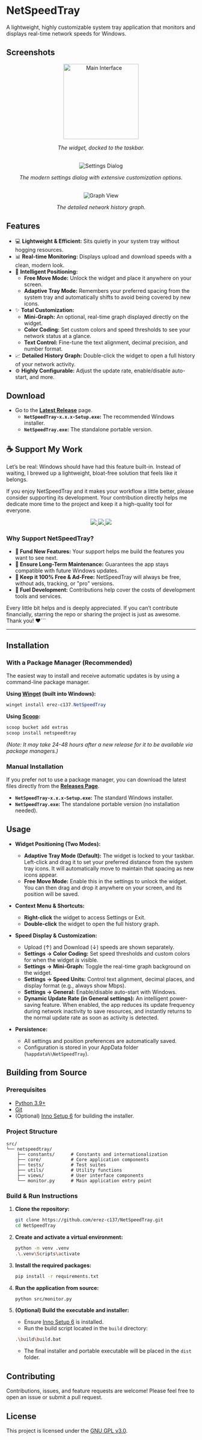 # NetSpeedTray

A lightweight, highly customizable system tray application that monitors and displays real-time network speeds for Windows.

## Screenshots

<div align="center">
  <img src="screenshots/main_new_105b.png" alt="Main Interface" width="200"/><br/>
  <p><em>The widget, docked to the taskbar.</em></p>
</div>
<br>
<div align="center">
  <img src="screenshots/settings_1.0.5b2.png" alt="Settings Dialog"/><br/>
  <p><em>The modern settings dialog with extensive customization options.</em></p>
</div>
<br>
<div align="center">
  <img src="screenshots/main_graph_1.0.5b1.png" alt="Graph View"/><br/>
  <p><em>The detailed network history graph.</em></p>
</div>

## Features

- 💻 **Lightweight & Efficient:** Sits quietly in your system tray without hogging resources.
- 📊 **Real-time Monitoring:** Displays upload and download speeds with a clean, modern look.
- 🚀 **Intelligent Positioning:**
  - **Free Move Mode:** Unlock the widget and place it anywhere on your screen.
  - **Adaptive Tray Mode:** Remembers your preferred spacing from the system tray and automatically shifts to avoid being covered by new icons.
- ✨ **Total Customization:**
  - **Mini-Graph:** An optional, real-time graph displayed directly on the widget.
  - **Color Coding:** Set custom colors and speed thresholds to see your network status at a glance.
  - **Text Control:** Fine-tune the text alignment, decimal precision, and number format.
- 📈 **Detailed History Graph:** Double-click the widget to open a full history of your network activity.
- ⚙️ **Highly Configurable:** Adjust the update rate, enable/disable auto-start, and more.

## Download

- Go to the [**Latest Release**](https://github.com/erez-c137/NetSpeedTray/releases/latest) page.
  - **`NetSpeedTray-x.x.x-Setup.exe`:** The recommended Windows installer.
  - **`NetSpeedTray.exe`:** The standalone portable version.

## ☕ Support My Work

Let’s be real: Windows should have had this feature built-in. Instead of waiting, I brewed up a lightweight, bloat-free solution that feels like it belongs.

If you enjoy NetSpeedTray and it makes your workflow a little better, please consider supporting its development. Your contribution directly helps me dedicate more time to the project and keep it a high-quality tool for everyone.

<p align="center">
  <a href="https://github.com/sponsors/erez-c137">
    <img src="https://img.shields.io/badge/GitHub%20Sponsors-Support%20Me-white?style=for-the-badge&logo=githubsponsors">
  </a>
   
  <a href="https://ko-fi.com/erezc137">
    <img src="https://img.shields.io/badge/Ko--fi-Buy%20me%20a%20coffee-29abe0?style=for-the-badge&logo=ko-fi&logoColor=white">
  </a>
   
  <a href="https://buymeacoffee.com/erez.c137">
    <img src="https://img.shields.io/badge/Buy%20Me%20a%20Coffee-Support%20Me-yellow?style=for-the-badge&logo=buy-me-a-coffee">
  </a>
</p>

### Why Support NetSpeedTray?

- **🚀 Fund New Features:** Your support helps me build the features you want to see next.
- **🔧 Ensure Long-Term Maintenance:** Guarantees the app stays compatible with future Windows updates.
- **🚫 Keep it 100% Free & Ad-Free:** NetSpeedTray will always be free, without ads, tracking, or "pro" versions.
- **🤖 Fuel Development:** Contributions help cover the costs of development tools and services.

Every little bit helps and is deeply appreciated. If you can’t contribute financially, starring the repo or sharing the project is just as awesome. Thank you! ❤️```

---

## Installation

### With a Package Manager (Recommended)

The easiest way to install and receive automatic updates is by using a command-line package manager.

**Using [Winget](https://docs.microsoft.com/en-us/windows/package-manager/winget/) (built into Windows):**

```powershell
winget install erez-c137.NetSpeedTray
```

**Using [Scoop](https://scoop.sh/):**

```powershell
scoop bucket add extras
scoop install netspeedtray
```

_(Note: It may take 24-48 hours after a new release for it to be available via package managers.)_

### Manual Installation

If you prefer not to use a package manager, you can download the latest files directly from the [**Releases Page**](https://github.com/erez-c137/NetSpeedTray/releases/latest).

- **`NetSpeedTray-x.x.x-Setup.exe`:** The standard Windows installer.
- **`NetSpeedTray.exe`:** The standalone portable version (no installation needed).

## Usage

- **Widget Positioning (Two Modes):**

  - **Adaptive Tray Mode (Default):** The widget is locked to your taskbar. Left-click and drag it to set your preferred distance from the system tray icons. It will automatically move to maintain that spacing as new icons appear.
  - **Free Move Mode:** Enable this in the settings to unlock the widget. You can then drag and drop it anywhere on your screen, and its position will be saved.

- **Context Menu & Shortcuts:**

  - **Right-click** the widget to access Settings or Exit.
  - **Double-click** the widget to open the full history graph.

- **Speed Display & Customization:**

  - Upload (↑) and Download (↓) speeds are shown separately.
  - **Settings -> Color Coding:** Set speed thresholds and custom colors for when the widget _is_ visible.
  - **Settings -> Mini-Graph:** Toggle the real-time graph background on the widget.
  - **Settings -> Speed Units:** Control text alignment, decimal places, and display format (e.g., always show Mbps).
  - **Settings -> General:** Enable/disable auto-start with Windows.
  - **Dynamic Update Rate (in General settings):** An intelligent power-saving feature. When enabled, the app reduces its update frequency during network inactivity to save resources, and instantly returns to the normal update rate as soon as activity is detected.

- **Persistence:**
  - All settings and position preferences are automatically saved.
  - Configuration is stored in your AppData folder (`%appdata%\NetSpeedTray`).

## Building from Source

### Prerequisites

- [Python 3.9+](https://www.python.org/downloads/)
- [Git](https://git-scm.com/downloads/)
- (Optional) [Inno Setup 6](https://jrsoftware.org/isinfo.php) for building the installer.

### Project Structure

```
src/
└── netspeedtray/
    ├── constants/      # Constants and internationalization
    ├── core/           # Core application components
    ├── tests/          # Test suites
    ├── utils/          # Utility functions
    ├── views/          # User interface components
    └── monitor.py      # Main application entry point
```

### Build & Run Instructions

1.  **Clone the repository:**

    ```bash
    git clone https://github.com/erez-c137/NetSpeedTray.git
    cd NetSpeedTray
    ```

2.  **Create and activate a virtual environment:**

    ```bash
    python -m venv .venv
    .\.venv\Scripts\activate
    ```

3.  **Install the required packages:**

    ```bash
    pip install -r requirements.txt
    ```

4.  **Run the application from source:**

    ```bash
    python src/monitor.py
    ```

5.  **(Optional) Build the executable and installer:**
    - Ensure [Inno Setup 6](https://jrsoftware.org/isinfo.php) is installed.
    - Run the build script located in the `build` directory:
    ```bash
    .\build\build.bat
    ```
    - The final installer and portable executable will be placed in the `dist` folder.

## Contributing

Contributions, issues, and feature requests are welcome! Please feel free to open an issue or submit a pull request.

## License

This project is licensed under the [GNU GPL v3.0](LICENSE).
